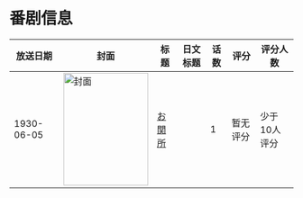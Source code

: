 # 番剧信息

|放送日期|封面|标题|日文标题|话数|评分|评分人数|
|---|---|---|---|---|---|---|
|1930-06-05|<img src="//lain.bgm.tv/pic/cover/c/23/40/262106_7Z14h.jpg" alt="封面" style="width:150px;height:200px;object-fit:cover;">|[お関所](https://bangumi.tv/subject/262106)||1|暂无评分|少于10人评分|
